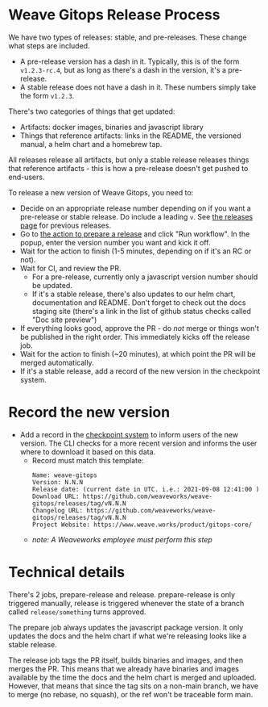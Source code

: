 # Weave Gitops Release Process
We have two types of releases: stable, and pre-releases. These change
what steps are included.

- A pre-release version has a dash in it. Typically, this is of the
  form `v1.2.3-rc.4`, but as long as there's a dash in the version,
  it's a pre-release.
- A stable release does not have a dash in it. These numbers simply
  take the form `v1.2.3`.

There's two categories of things that get updated:
- Artifacts: docker images, binaries and javascript library
- Things that reference artifacts: links in the README, the versioned
 manual, a helm chart and a homebrew tap.

All releases release all artifacts, but only a stable release releases
things that reference artifacts - this is how a pre-release doesn't
get pushed to end-users.

To release a new version of Weave Gitops, you need to:
- Decide on an appropriate release number depending on if you want a
  pre-release or stable release. Do include a leading `v`. See [the
  releases page](https://github.com/weaveworks/weave-gitops/releases)
  for previous releases.
- Go to [the action to prepare a release](https://github.com/weaveworks/weave-gitops/actions/workflows/prepare-release.yaml)
  and click "Run workflow". In the popup, enter the version number you
  want and kick it off.
- Wait for the action to finish (1-5 minutes, depending on if it's an
  RC or not).
- Wait for CI, and review the PR.
  - For a pre-release, currently only a javascript version number
    should be updated.
  - If it's a stable release, there's also updates to our helm chart,
    documentation and README. Don't forget to check out the docs
    staging site (there's a link in the list of github status checks
    called "Doc site preview")
- If everything looks good, approve the PR - do *not* merge or things
  won't be published in the right order. This immediately kicks off the
  release job.
- Wait for the action to finish (~20 minutes), at which point the PR
  will be merged automatically.
- If it's a stable release, add a record of the new version in the
  checkpoint system.

# Record the new version
- Add a record in the [checkpoint system](https://checkpoint-api.weave.works/admin) to inform users of the new version.  The CLI checks for a more recent version and informs the user where to download it based on this data.
  - Record must match this template:
     ```
    Name: weave-gitops
    Version: N.N.N
    Release date: (current date in UTC. i.e.: 2021-09-08 12:41:00 )
    Download URL: https://github.com/weaveworks/weave-gitops/releases/tag/vN.N.N
    Changelog URL: https://github.com/weaveworks/weave-gitops/releases/tag/vN.N.N
    Project Website: https://www.weave.works/product/gitops-core/
    ```
  - _note: A Weaveworks employee must perform this step_

# Technical details
There's 2 jobs, prepare-release and release. prepare-release is only
triggered manually, release is triggered whenever the state of a
branch called `release/something` turns approved.

The prepare job always updates the javascript package version. It only
updates the docs and the helm chart if what we're releasing looks like
a stable release.

The release job tags the PR itself, builds binaries and images, and
then merges the PR. This means that we already have binaries and
images available by the time the docs and the helm chart is merged and
uploaded. However, that means that since the tag sits on a non-main
branch, we have to merge (no rebase, no squash), or the ref won't be
traceable form main.

